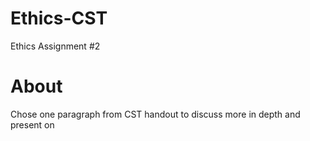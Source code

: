 # Ethics-CST
Ethics Assignment #2

# About
Chose one paragraph from CST handout to discuss more in depth and present on
